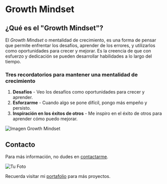 # Growth Mindset

## ¿Qué es el "Growth Mindset"?

El *Growth Mindset* o mentalidad de crecimiento, es una forma de pensar que permite enfrentar los desafíos, aprender de los errores, y utilizarlos como oportunidades para crecer y mejorar. Es la creencia de que con esfuerzo y dedicación se pueden desarrollar habilidades a lo largo del tiempo.

### Tres recordatorios para mantener una mentalidad de crecimiento

1. **Desafíos** - Veo los desafíos como oportunidades para crecer y aprender.
2. **Esforzarme** - Cuando algo se pone difícil, pongo más empeño y persisto.
3. **Inspiración en los éxitos de otros** - Me inspiro en el éxito de otros para aprender cómo puedo mejorar.

![Imagen Growth Mindset](https://mentorloop.com/wp-content/uploads/2023/05/growth-vs-fixed-mindset.jpeg)

## Contacto
Para más información, no dudes en [contactarme](walcocer.1982@gmail.com).

![Tu Foto](https://media.licdn.com/dms/image/D5603AQHaV_kCTVn9pQ/profile-displayphoto-shrink_800_800/0/1698715484364?e=1724284800&v=beta&t=ZNQXLtEgjLE5E5v-55_fK-q9B4iSE05COT96xRexMO0)

Recuerda visitar mi [portafolio](https://github.com/walcocer1982) para más proyectos.
